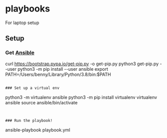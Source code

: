 playbooks
=========

For laptop setup

## Setup

### Get [Ansible](https://www.ansible.com/)

curl https://bootstrap.pypa.io/get-pip.py -o get-pip.py
python3 get-pip.py --user
python3 -m pip install --user ansible
export PATH=/Users/benny/Library/Python/3.8/bin:$PATH
```

### Set up a virtual env

```
python3 -m virtualenv ansible
python3 -m pip install virtualenv
virtualenv ansible
source ansible/bin/activate
```


### Run the playbook!
```
ansible-playbook playbook.yml
```
